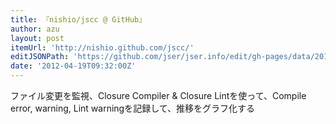 ```yaml
---
title: 『nishio/jscc @ GitHub』
author: azu
layout: post
itemUrl: 'http://nishio.github.com/jscc/'
editJSONPath: 'https://github.com/jser/jser.info/edit/gh-pages/data/2012/04/index.json'
date: '2012-04-19T09:32:00Z'
---
```

ファイル変更を監視、Closure Compiler &amp; Closure Lintを使って、Compile error, warning, Lint warningを記録して、推移をグラフ化する
